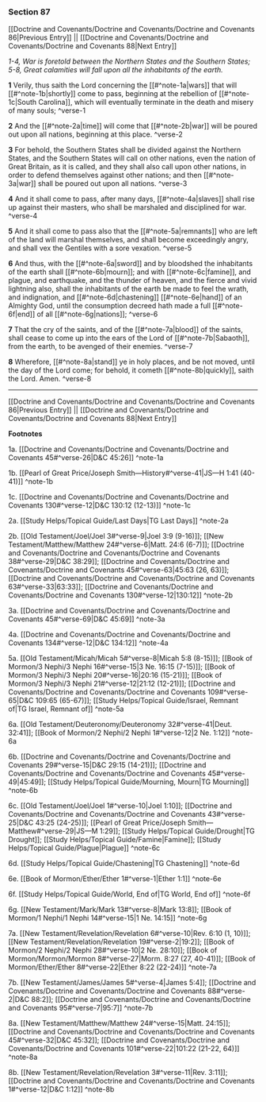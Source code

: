 ### Section 87

[[Doctrine and Covenants/Doctrine and Covenants/Doctrine and Covenants 86|Previous Entry]]  ||  [[Doctrine and Covenants/Doctrine and Covenants/Doctrine and Covenants 88|Next Entry]]

*1-4, War is foretold between the Northern States and the Southern States; 5-8, Great calamities will fall upon all the inhabitants of the earth.*

**1**  Verily, thus saith the Lord concerning the [[#^note-1a|wars]] that will [[#^note-1b|shortly]] come to pass, beginning at the rebellion of [[#^note-1c|South Carolina]], which will eventually terminate in the death and misery of many souls; ^verse-1

**2**  And the [[#^note-2a|time]] will come that [[#^note-2b|war]] will be poured out upon all nations, beginning at this place. ^verse-2

**3**  For behold, the Southern States shall be divided against the Northern States, and the Southern States will call on other nations, even the nation of Great Britain, as it is called, and they shall also call upon other nations, in order to defend themselves against other nations; and then [[#^note-3a|war]] shall be poured out upon all nations. ^verse-3

**4**  And it shall come to pass, after many days, [[#^note-4a|slaves]] shall rise up against their masters, who shall be marshaled and disciplined for war. ^verse-4

**5**  And it shall come to pass also that the [[#^note-5a|remnants]] who are left of the land will marshal themselves, and shall become exceedingly angry, and shall vex the Gentiles with a sore vexation. ^verse-5

**6**  And thus, with the [[#^note-6a|sword]] and by bloodshed the inhabitants of the earth shall [[#^note-6b|mourn]]; and with [[#^note-6c|famine]], and plague, and earthquake, and the thunder of heaven, and the fierce and vivid lightning also, shall the inhabitants of the earth be made to feel the wrath, and indignation, and [[#^note-6d|chastening]] [[#^note-6e|hand]] of an Almighty God, until the consumption decreed hath made a full [[#^note-6f|end]] of all [[#^note-6g|nations]]; ^verse-6

**7**  That the cry of the saints, and of the [[#^note-7a|blood]] of the saints, shall cease to come up into the ears of the Lord of [[#^note-7b|Sabaoth]], from the earth, to be avenged of their enemies. ^verse-7

**8**  Wherefore, [[#^note-8a|stand]] ye in holy places, and be not moved, until the day of the Lord come; for behold, it cometh [[#^note-8b|quickly]], saith the Lord. Amen. ^verse-8


---
[[Doctrine and Covenants/Doctrine and Covenants/Doctrine and Covenants 86|Previous Entry]]  ||  [[Doctrine and Covenants/Doctrine and Covenants/Doctrine and Covenants 88|Next Entry]]


**Footnotes**


1a. [[Doctrine and Covenants/Doctrine and Covenants/Doctrine and Covenants 45#^verse-26|D&C 45:26]] ^note-1a

1b. [[Pearl of Great Price/Joseph Smith—History#^verse-41|JS—H 1:41 (40-41)]] ^note-1b

1c. [[Doctrine and Covenants/Doctrine and Covenants/Doctrine and Covenants 130#^verse-12|D&C 130:12 (12-13)]] ^note-1c

2a. [[Study Helps/Topical Guide/Last Days|TG Last Days]] ^note-2a

2b. [[Old Testament/Joel/Joel 3#^verse-9|Joel 3:9 (9-16)]]; [[New Testament/Matthew/Matthew 24#^verse-6|Matt. 24:6 (6-7)]]; [[Doctrine and Covenants/Doctrine and Covenants/Doctrine and Covenants 38#^verse-29|D&C 38:29]]; [[Doctrine and Covenants/Doctrine and Covenants/Doctrine and Covenants 45#^verse-63|45:63 (26, 63)]]; [[Doctrine and Covenants/Doctrine and Covenants/Doctrine and Covenants 63#^verse-33|63:33]]; [[Doctrine and Covenants/Doctrine and Covenants/Doctrine and Covenants 130#^verse-12|130:12]] ^note-2b

3a. [[Doctrine and Covenants/Doctrine and Covenants/Doctrine and Covenants 45#^verse-69|D&C 45:69]] ^note-3a

4a. [[Doctrine and Covenants/Doctrine and Covenants/Doctrine and Covenants 134#^verse-12|D&C 134:12]] ^note-4a

5a. [[Old Testament/Micah/Micah 5#^verse-8|Micah 5:8 (8-15)]]; [[Book of Mormon/3 Nephi/3 Nephi 16#^verse-15|3 Ne. 16:15 (7-15)]]; [[Book of Mormon/3 Nephi/3 Nephi 20#^verse-16|20:16 (15-21)]]; [[Book of Mormon/3 Nephi/3 Nephi 21#^verse-12|21:12 (12-21)]]; [[Doctrine and Covenants/Doctrine and Covenants/Doctrine and Covenants 109#^verse-65|D&C 109:65 (65-67)]]; [[Study Helps/Topical Guide/Israel, Remnant of|TG Israel, Remnant of]] ^note-5a

6a. [[Old Testament/Deuteronomy/Deuteronomy 32#^verse-41|Deut. 32:41]]; [[Book of Mormon/2 Nephi/2 Nephi 1#^verse-12|2 Ne. 1:12]] ^note-6a

6b. [[Doctrine and Covenants/Doctrine and Covenants/Doctrine and Covenants 29#^verse-15|D&C 29:15 (14-21)]]; [[Doctrine and Covenants/Doctrine and Covenants/Doctrine and Covenants 45#^verse-49|45:49]]; [[Study Helps/Topical Guide/Mourning, Mourn|TG Mourning]] ^note-6b

6c. [[Old Testament/Joel/Joel 1#^verse-10|Joel 1:10]]; [[Doctrine and Covenants/Doctrine and Covenants/Doctrine and Covenants 43#^verse-25|D&C 43:25 (24-25)]]; [[Pearl of Great Price/Joseph Smith—Matthew#^verse-29|JS—M 1:29]]; [[Study Helps/Topical Guide/Drought|TG Drought]]; [[Study Helps/Topical Guide/Famine|Famine]]; [[Study Helps/Topical Guide/Plague|Plague]] ^note-6c

6d. [[Study Helps/Topical Guide/Chastening|TG Chastening]] ^note-6d

6e. [[Book of Mormon/Ether/Ether 1#^verse-1|Ether 1:1]] ^note-6e

6f. [[Study Helps/Topical Guide/World, End of|TG World, End of]] ^note-6f

6g. [[New Testament/Mark/Mark 13#^verse-8|Mark 13:8]]; [[Book of Mormon/1 Nephi/1 Nephi 14#^verse-15|1 Ne. 14:15]] ^note-6g

7a. [[New Testament/Revelation/Revelation 6#^verse-10|Rev. 6:10 (1, 10)]]; [[New Testament/Revelation/Revelation 19#^verse-2|19:2]]; [[Book of Mormon/2 Nephi/2 Nephi 28#^verse-10|2 Ne. 28:10]]; [[Book of Mormon/Mormon/Mormon 8#^verse-27|Morm. 8:27 (27, 40-41)]]; [[Book of Mormon/Ether/Ether 8#^verse-22|Ether 8:22 (22-24)]] ^note-7a

7b. [[New Testament/James/James 5#^verse-4|James 5:4]]; [[Doctrine and Covenants/Doctrine and Covenants/Doctrine and Covenants 88#^verse-2|D&C 88:2]]; [[Doctrine and Covenants/Doctrine and Covenants/Doctrine and Covenants 95#^verse-7|95:7]] ^note-7b

8a. [[New Testament/Matthew/Matthew 24#^verse-15|Matt. 24:15]]; [[Doctrine and Covenants/Doctrine and Covenants/Doctrine and Covenants 45#^verse-32|D&C 45:32]]; [[Doctrine and Covenants/Doctrine and Covenants/Doctrine and Covenants 101#^verse-22|101:22 (21-22, 64)]] ^note-8a

8b. [[New Testament/Revelation/Revelation 3#^verse-11|Rev. 3:11]]; [[Doctrine and Covenants/Doctrine and Covenants/Doctrine and Covenants 1#^verse-12|D&C 1:12]] ^note-8b